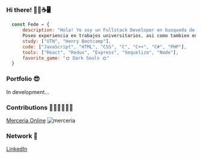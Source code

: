 ### Hi there! 🙋‍♂️☕🖥️	
```js
  const Fede = {
      description: "Hola! Yo soy un Fullstack Developer en busqueda de mi primer trabajo.
      Poseo experiencia en trabajos universitarios, asi como tambien en proyectos individuales y grupales.",
      study: ["UTN", "Henry Bootcamp"],
      code: ["JavaScript", "HTML", "CSS", "C", "C++", "C#", "PHP"],
      tools: ["React", "Redux", "Express", "Sequelize", "Node"],
      favorite_game: "🌞 Dark Souls 🌞"
  }
```
### Portfolio 😎
In development...

### Contributions 👨‍🦱👨‍🦱👨‍🦱
<a href="https://github.com/egoyret/PG_MerceriaOnline">Merceria Online</a></h3>
![merceria](https://user-images.githubusercontent.com/67632014/131160187-1ab27909-4c04-4f9e-b384-0b1e4bcfa75f.png)

### Network 📧
[LinkedIn](https://www.linkedin.com/in/federico-jakowicki-a0a835202/)
